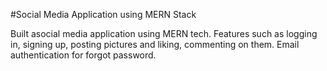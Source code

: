 #Social Media Application using MERN Stack

Built asocial media application using MERN tech. Features such as logging in, signing up, posting pictures and liking, commenting on them. Email authentication for forgot password.
